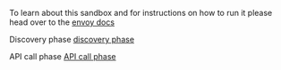 To learn about this sandbox and for instructions on how to run it please head over
to the [envoy docs](https://www.envoyproxy.io/docs/envoy/latest/start/sandboxes/jaeger_tracing)

Discovery phase
[discovery phase](docs/envoy-s2s-example-discovery.png)

API call phase
[API call phase](docs/envoy-s2s-example-API-call.png)